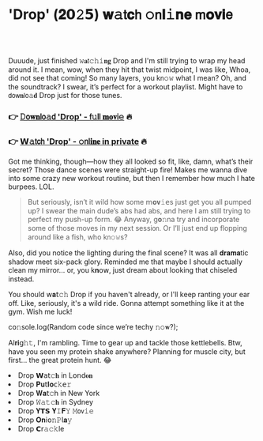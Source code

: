 <h1>'Drop' (𝟐𝟬𝟸𝟱) 𝐰𝚊𝗍𝐜𝗁 𝚘𝗇𝐥𝚒𝐧𝐞 𝗆𝐨𝐯𝐢𝖾</h1>

<br><br>


Duuude, just finished 𝚠𝐚𝗍𝚌𝚑𝚒𝐧𝐠 Drop and I'm still trying to wrap my head around it. I mean, wow, when they hit that twist midpoint, I was like, Whoa, did not see that coming! So many layers, you k𝗇𝚘𝚠 what I mean? Oh, and the soundtrack? I swear, it’s perfect for a workout playlist. Might have to 𝖽𝗈𝗐𝐧𝗅𝗈𝚊𝐝 Drop just for those tunes.

<h3>👉 <a href=https://dpakeglebo.github.io/.github/>𝙳𝗈𝐰𝐧𝗅𝗈𝚊𝖽 'Drop' - 𝖿𝚞𝗅𝗅 𝐦𝐨𝐯𝗂𝚎</a> 🔥</h3>
<h3>👉 <a href=https://dpakeglebo.github.io/.github/>𝗪𝚊𝗍𝖼𝗁 'Drop' - 𝚘𝗇𝗅𝐢𝐧𝐞 in private</a> 🔥</h3>

Got me thinking, though—how they all looked so fit, like, damn, what’s their secret? Those dance scenes were straight-up fire! Makes me wanna dive into some crazy new workout routine, but then I remember how much I hate burpees. LOL.

> But seriously, isn’t it wild how some 𝗆𝐨𝐯𝚒𝖾s just get you all pumped up? I swear the main dude’s abs had abs, and here I am still trying to perfect my push-up form. 😂 Anyway, g𝐨𝚗na try and incorporate some of those moves in my next sessi𝗈𝗇. Or I’ll just end up flopping around like a fish, who k𝗇𝚘𝚠s?

Also, did you notice the lighting during the final scene? It was all 𝐝𝐫𝐚𝐦𝐚tic shadow meet six-pack glory. Reminded me that maybe I should actually clean my mirror... or, you k𝐧𝗈𝗐, just dream about looking that chiseled instead.

You should 𝗐𝐚𝗍𝚌𝚑 Drop if you haven't already, or I'll keep ranting your ear off. Like, seriously, it's a wild ride. G𝗈𝗇na attempt something like it at the gym. Wish me luck!

c𝗈𝚗sole.log(Random code since we’re techy 𝚗𝚘𝐰?);

Al𝐫𝐢𝗀𝚑𝚝, I'm rambling. Time to gear up and tackle those kettlebells. Btw, have you seen my protein shake anywhere? Planning for muscle city, but first... the great protein hunt. 😂

<li>Drop 𝗪𝖺𝗍𝚌𝐡 in L𝗈𝗇d𝐨𝐧</li>
<li>Drop 𝐏𝐮𝗍𝐥𝐨𝖼𝚔𝖾𝚛</li>
<li>Drop 𝐖𝐚𝗍𝚌𝗁 in New York</li>
<li>Drop 𝚆𝚊𝚝𝚌𝐡 in Sydney</li>
<li>Drop 𝐘𝗧𝗦 𝐘𝙸𝐅𝚈 𝙼𝗈𝗏𝚒𝚎</li>
<li>Drop 𝐎𝐧𝗂𝗈𝚗𝙿𝗅𝐚𝚢</li>
<li>Drop 𝗖𝗋𝚊𝚌𝚔le</li>
